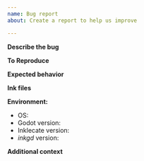 ```yaml
---
name: Bug report
about: Create a report to help us improve

---
```


**Describe the bug**
<!-- A clear and concise description of what the bug is. -->

**To Reproduce**
<!-- Steps to reproduce the behavior -->

**Expected behavior**
<!-- A clear and concise description of what you expected to happen. -->

**Ink files**
<!-- If applicable, add ink files to help us reproduce your problem. -->

**Environment:**
 - OS: <!-- e.g. Windows / macOS / Linux Distribution -->
 - Godot version: <!-- e.g. 3.2.1-mono (Don't forget to specify wether it's vanilla or mono) -->
 - Inklecate version: <!-- e.g. 0.8.3 -->
 - _inkgd_ version: <!-- e.g. 0.1.0-->

**Additional context**
<!-- Add any other context about the problem here. -->
